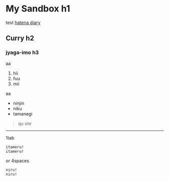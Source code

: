 My Sandbox h1
===============

test [hatena diary](http://d.hatena.ne.jp/hirose31/)

Curry h2
-------------

### jyaga-imo h3

aa

1. hii
2. fuu
3. mii

aa

* ninjin
* niku
* tamanegi

> qu
> ote

---

1tab

	itameru!
	itameru!

or 4spaces

    niru!
    niru!
